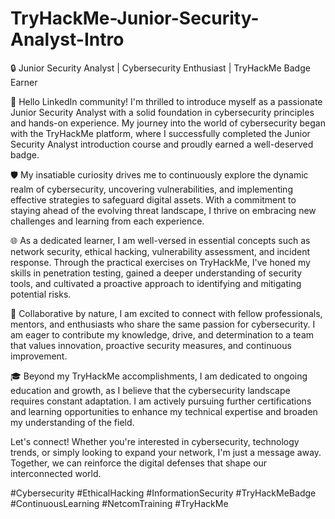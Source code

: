 # TryHackMe-Junior-Security-Analyst-Intro

🔒 Junior Security Analyst | Cybersecurity Enthusiast | TryHackMe Badge Earner

👋 Hello LinkedIn community! I'm thrilled to introduce myself as a passionate Junior Security Analyst with a solid foundation in cybersecurity principles and hands-on experience. My journey into the world of cybersecurity began with the TryHackMe platform, where I successfully completed the Junior Security Analyst introduction course and proudly earned a well-deserved badge.

🛡️ My insatiable curiosity drives me to continuously explore the dynamic realm of cybersecurity, uncovering vulnerabilities, and implementing effective strategies to safeguard digital assets. With a commitment to staying ahead of the evolving threat landscape, I thrive on embracing new challenges and learning from each experience.

🌐 As a dedicated learner, I am well-versed in essential concepts such as network security, ethical hacking, vulnerability assessment, and incident response. Through the practical exercises on TryHackMe, I've honed my skills in penetration testing, gained a deeper understanding of security tools, and cultivated a proactive approach to identifying and mitigating potential risks.

🤝 Collaborative by nature, I am excited to connect with fellow professionals, mentors, and enthusiasts who share the same passion for cybersecurity. I am eager to contribute my knowledge, drive, and determination to a team that values innovation, proactive security measures, and continuous improvement.

🎓 Beyond my TryHackMe accomplishments, I am dedicated to ongoing education and growth, as I believe that the cybersecurity landscape requires constant adaptation. I am actively pursuing further certifications and learning opportunities to enhance my technical expertise and broaden my understanding of the field.

Let's connect! Whether you're interested in cybersecurity, technology trends, or simply looking to expand your network, I'm just a message away. Together, we can reinforce the digital defenses that shape our interconnected world.

#Cybersecurity #EthicalHacking #InformationSecurity #TryHackMeBadge #ContinuousLearning #NetcomTraining #TryHackMe

